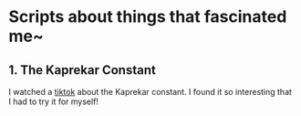 # Scripts about things that fascinated me~

## 1. The Kaprekar Constant
I watched a [tiktok](https://vm.tiktok.com/ZMNDjwqjp/?k=1) about the Kaprekar constant. I found it so interesting that I had to try it for myself!
